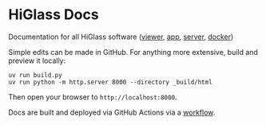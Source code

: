 # HiGlass Docs

Documentation for all HiGlass software ([viewer][hgv], [app][hga], [server][hgs], [docker][hgd])

Simple edits can be made in GitHub. For anything more extensive, build and preview it locally:

```
uv run build.py
uv run python -m http.server 8000 --directory _build/html
```

Then open your browser to `http://localhost:8000`.

Docs are built and deployed via GitHub Actions via a [workflow](.github/workflows/docs.yml).

[hga]: https://github.com/higlass/higlass-app
[hgd]: https://github.com/higlass/higlass-docker
[hgs]: https://github.com/higlass/higlass-server
[hgv]: https://github.com/higlass/higlass
